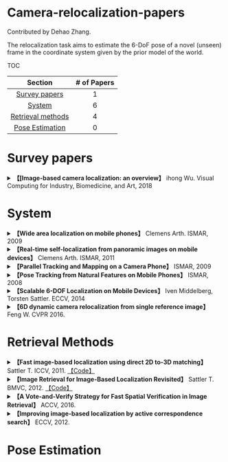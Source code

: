 # Camera-relocalization-papers

Contributed by Dehao Zhang.

The relocalization task aims to estimate the 6-DoF pose of a novel (unseen) frame in the coordinate system given by the prior model of the world. 



TOC

| Section | # of Papers |
|:---:|:---:|
|[Survey papers](#Surveys) | 1|
|[System](#system) | 6 |
|[Retrieval methods](#Retrieval) | 4 |
|[Pose Estimation](#Pose) | 0 |

<h1 id="Surveys">Survey papers</h1>

<details>
<summary> <b>【[Image-based camera localization: an overview】</b> ihong Wu. Visual Computing for Industry, Biomedicine, and Art, 2018 </summary>
</details>


<h1 id="system">System</h1>

<details>
<summary> <b>【Wide area localization on mobile phones】</b> Clemens Arth. ISMAR, 2009</summary>
The first step is reconstruction and save the result by PVS(potentially visible sets). Then feature matching and pose etismation... In a normal relocalization way.<b> More detailed notes in the notes branch.</b>
</details>

<details>
<summary> <b>【Real-time self-localization from panoramic images on mobile devices】</b> Clemens Arth. ISMAR, 2011</summary>
<b> More detailed notes in the notes branch.</b> This paper focused on the outdoor scene. The differences of the method and traditional methods are using image stiching to get panoramic images.
</details>

<details>
<summary> <b>【Parallel Tracking and Mapping on a Camera Phone】</b> ISMAR, 2009</summary>
</details>

<details>
<summary> <b>【Pose Tracking from Natural Features on Mobile Phones】</b> ISMAR, 2008</summary>
</details>

<details>
<summary> <b>【Scalable 6-DOF Localization on Mobile Devices】</b> Iven Middelberg, Torsten Sattler. ECCV, 2014</summary>
</details>

<details>
<summary> <b>【6D dynamic camera relocalization from single reference image】</b> Feng W. CVPR 2016. </summary>
</details>


<h1 id="Retrieval">Retrieval Methods</h1>

<details>
<summary> <b>【Fast image-based localization using direct 2D to-3D matching】</b> Sattler T. ICCV, 2011. <a href="https://www.graphics.rwth-aachen.de/software/image-localization/">【Code】</a></summary>
</details>

<details>
<summary> <b>【Image Retrieval for Image-Based Localization Revisited】</b> Sattler T. BMVC, 2012. <a href="https://www.graphics.rwth-aachen.de/software/image-localization/">【Code】</a></summary>
</details>

<details>
<summary> <b>【A Vote-and-Verify Strategy for Fast Spatial Verification in Image Retrieval】</b> ACCV, 2016. </summary>
</details>

<details>
<summary> <b>【Improving image-based localization by active correspondence search】</b> ECCV, 2012. </summary>
</details>


<h1 id="Pose">Pose Estimation</h1>





